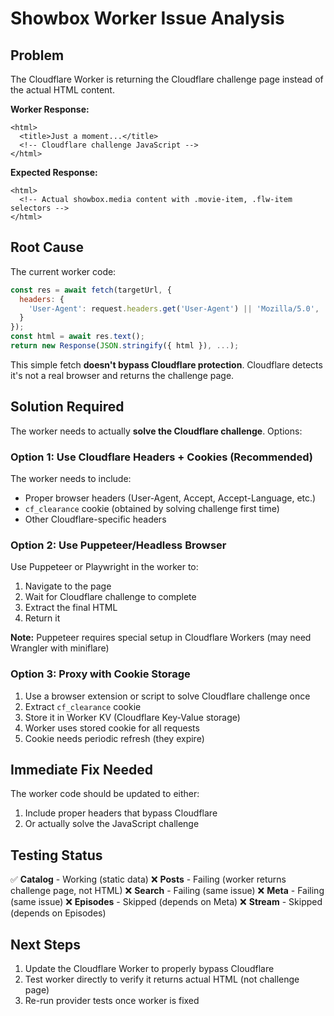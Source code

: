 # Showbox Worker Issue Analysis

## Problem

The Cloudflare Worker is returning the Cloudflare challenge page instead of the actual HTML content.

**Worker Response:**
```
<html>
  <title>Just a moment...</title>
  <!-- Cloudflare challenge JavaScript -->
</html>
```

**Expected Response:**
```
<html>
  <!-- Actual showbox.media content with .movie-item, .flw-item selectors -->
</html>
```

## Root Cause

The current worker code:
```javascript
const res = await fetch(targetUrl, {
  headers: {
    'User-Agent': request.headers.get('User-Agent') || 'Mozilla/5.0',
  }
});
const html = await res.text();
return new Response(JSON.stringify({ html }), ...);
```

This simple fetch **doesn't bypass Cloudflare protection**. Cloudflare detects it's not a real browser and returns the challenge page.

## Solution Required

The worker needs to actually **solve the Cloudflare challenge**. Options:

### Option 1: Use Cloudflare Headers + Cookies (Recommended)
The worker needs to include:
- Proper browser headers (User-Agent, Accept, Accept-Language, etc.)
- `cf_clearance` cookie (obtained by solving challenge first time)
- Other Cloudflare-specific headers

### Option 2: Use Puppeteer/Headless Browser
Use Puppeteer or Playwright in the worker to:
1. Navigate to the page
2. Wait for Cloudflare challenge to complete
3. Extract the final HTML
4. Return it

**Note:** Puppeteer requires special setup in Cloudflare Workers (may need Wrangler with miniflare)

### Option 3: Proxy with Cookie Storage
1. Use a browser extension or script to solve Cloudflare challenge once
2. Extract `cf_clearance` cookie
3. Store it in Worker KV (Cloudflare Key-Value storage)
4. Worker uses stored cookie for all requests
5. Cookie needs periodic refresh (they expire)

## Immediate Fix Needed

The worker code should be updated to either:
1. Include proper headers that bypass Cloudflare
2. Or actually solve the JavaScript challenge

## Testing Status

✅ **Catalog** - Working (static data)
❌ **Posts** - Failing (worker returns challenge page, not HTML)
❌ **Search** - Failing (same issue)
❌ **Meta** - Failing (same issue)
❌ **Episodes** - Skipped (depends on Meta)
❌ **Stream** - Skipped (depends on Episodes)

## Next Steps

1. Update the Cloudflare Worker to properly bypass Cloudflare
2. Test worker directly to verify it returns actual HTML (not challenge page)
3. Re-run provider tests once worker is fixed

